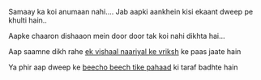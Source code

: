 Samaay ka koi anumaan nahi....
Jab aapki aankhein kisi ekaant dweep pe khulti hain..

Aapke chaaron dishaaon mein door door tak koi nahi dikhta hai...

Aap saamne dikh rahe [ek vishaal naariyal ke vriksh](https://github.com/simranf996/create-your-own-adventure/tree/simbranch/hindi/Praarambh/aglishreni.md) ke paas jaate hain

Ya phir aap dweep ke [beecho beech tike pahaad](https://github.com/simranf996/create-your-own-adventure/tree/simbranch/hindi/Praarambh/pichlishreni.md) ki taraf badhte hain
